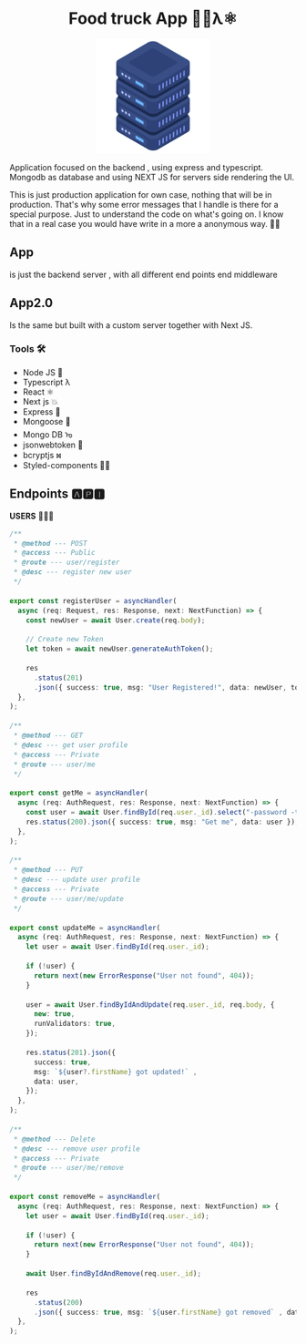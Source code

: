 <h1 align="center"> Food truck App 🧄🚚λ⚛️ </h1>

<p align="center">
  <a href="" rel="noopener">
 <img width=200px height=200px src="./server.png" alt="server logo"></a>
</p>

Application focused on the backend , using express and typescript.
Mongodb as database and using NEXT JS for servers side rendering the UI.

This is just production application for own case, nothing that will be in production. That's why some error messages that I handle is there for a special purpose. Just to understand the code on what's going on. I know that in a real case you would have write in a more a anonymous way. 🧛‍♂️

## App

is just the backend server , with all different end points end middleware

## App2.0

Is the same but built with a custom server together with Next JS.

### Tools 🛠

* Node JS 🥝
* Typescript λ
* React ⚛️
* Next js 💥
* Express 🚝
* Mongoose 🐨
* Mongo DB ᠣ
* jsonwebtoken 🗼
* bcryptjs ⳮ
* Styled-components 💅🏻

## Endpoints 🅰🅿🅸

**USERS** 👩🏻‍💻

``` ts
/**
 * @method --- POST
 * @access --- Public
 * @route --- user/register
 * @desc --- register new user
 */

export const registerUser = asyncHandler(
  async (req: Request, res: Response, next: NextFunction) => {
    const newUser = await User.create(req.body);

    // Create new Token
    let token = await newUser.generateAuthToken();

    res
      .status(201)
      .json({ success: true, msg: "User Registered!", data: newUser, token });
  },
);

/**
 * @method --- GET
 * @desc --- get user profile
 * @access --- Private
 * @route --- user/me
 */

export const getMe = asyncHandler(
  async (req: AuthRequest, res: Response, next: NextFunction) => {
    const user = await User.findById(req.user._id).select("-password -tokens");
    res.status(200).json({ success: true, msg: "Get me", data: user });
  },
);

/**
 * @method --- PUT
 * @desc --- update user profile
 * @access --- Private
 * @route --- user/me/update
 */

export const updateMe = asyncHandler(
  async (req: AuthRequest, res: Response, next: NextFunction) => {
    let user = await User.findById(req.user._id);

    if (!user) {
      return next(new ErrorResponse("User not found", 404));
    }

    user = await User.findByIdAndUpdate(req.user._id, req.body, {
      new: true,
      runValidators: true,
    });

    res.status(201).json({
      success: true,
      msg: `${user?.firstName} got updated!` ,
      data: user,
    });
  },
);

/**
 * @method --- Delete
 * @desc --- remove user profile
 * @access --- Private
 * @route --- user/me/remove
 */

export const removeMe = asyncHandler(
  async (req: AuthRequest, res: Response, next: NextFunction) => {
    let user = await User.findById(req.user._id);

    if (!user) {
      return next(new ErrorResponse("User not found", 404));
    }

    await User.findByIdAndRemove(req.user._id);

    res
      .status(200)
      .json({ success: true, msg: `${user.firstName} got removed` , data: {} });
  },
);
```
